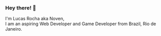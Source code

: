 
<h3>Hey there! 👋</h3>

I'm Lucas Rocha aka Noven,<br>
I am an aspiring Web Developer and Game Developer from Brazil, Rio de Janeiro.
